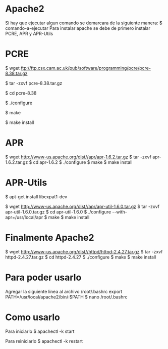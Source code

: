 # Apache2

Si hay que ejecutar algun comando se demarcara de la siguiente manera:
$ comando-a-ejecutar
Para instalar apache se debe de primero instalar PCRE, APR y APR-Utils

# PCRE

$ wget ftp://ftp.csx.cam.ac.uk/pub/software/programming/pcre/pcre-8.38.tar.gz


$ tar -zxvf pcre-8.38.tar.gz


$ cd pcre-8.38


$ ./configure


$ make


$ make install


# APR

$ wget http://www-us.apache.org/dist//apr/apr-1.6.2.tar.gz
$ tar -zxvf apr-1.6.2.tar.gz
$ cd apr-1.6.2
$ ./configure
$ make
$ make install

# APR-Utils

$ apt-get install libexpat1-dev

$ wget http://www-us.apache.org/dist//apr/apr-util-1.6.0.tar.gz
$ tar -zxvf apr-util-1.6.0.tar.gz
$ cd apr-util-1.6.0
$ ./configure --with-apr=/usr/local/apr
$ make
$ make install

# Finalmente Apache2

$ wget http://www-us.apache.org/dist//httpd/httpd-2.4.27.tar.gz
$ tar -zxvf httpd-2.4.27.tar.gz
$ cd httpd-2.4.27
$ ./configure
$ make
$ make install

# Para poder usarlo

Agregar la siguiente linea al archivo /root/.bashrc
export PATH=/usr/local/apache2/bin/:$PATH
$ nano /root/.bashrc

# Como usarlo

Para iniciarlo
$ apachectl -k start

Para reiniciarlo
$ apachectl -k restart
